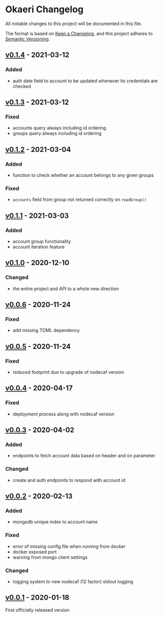 # Okaeri Changelog

All notable changes to this project will be documented in this file.

The format is based on [Keep a Changelog](https://keepachangelog.com/en/1.0.0/),
and this project adheres to [Semantic Versioning](https://semver.org/spec/v2.0.0.html).

## [v0.1.4] - 2021-03-12

### Added
- auth date field to account to be updated whenever its credentials are checked

## [v0.1.3] - 2021-03-12

### Fixed
- accounts query always including id ordering
- groups query always including id ordering

## [v0.1.2] - 2021-03-04

### Added
- function to check whether an account belongs to any given groups

### Fixed
- `accounts` field from group not returned correctly on `readGroup()`

## [v0.1.1] - 2021-03-03

### Added
- account group functionality
- account iteration feature

## [v0.1.0] - 2020-12-10

### Changed
- the entire project and API to a whole new direction

## [v0.0.6] - 2020-11-24

### Fixed
- add missing TOML dependency

## [v0.0.5] - 2020-11-24

### Fixed
- reduced footprint due to upgrade of nodecaf version

## [v0.0.4] - 2020-04-17

### Fixed
- deployment process along with nodecaf version

## [v0.0.3] - 2020-04-02

### Added
- endpoints to fetch account data based on header and on parameter

### Changed
- create and auth endpoints to respond with account id

## [v0.0.2] - 2020-02-13

### Added
- mongodb unique index to account name

### Fixed
- error of missing config file when running from docker
- docker exposed port
- warning from mongo client settings

### Changed
- logging system to new nodecaf (12 factor) stdout logging

## [v0.0.1] - 2020-01-18

First officially released version

[v0.0.1]: https://gitlab.com/GCSBOSS/okaeri/-/tags/v0.0.1
[v0.0.2]: https://gitlab.com/GCSBOSS/okaeri/-/tags/v0.0.2
[v0.0.3]: https://gitlab.com/GCSBOSS/okaeri/-/tags/v0.0.3
[v0.0.4]: https://gitlab.com/GCSBOSS/okaeri/-/tags/v0.0.4
[v0.0.5]: https://gitlab.com/GCSBOSS/okaeri/-/tags/v0.0.5
[v0.0.6]: https://gitlab.com/GCSBOSS/okaeri/-/tags/v0.0.6
[v0.1.0]: https://gitlab.com/GCSBOSS/okaeri/-/tags/v0.1.0
[v0.1.1]: https://gitlab.com/GCSBOSS/okaeri/-/tags/v0.1.1
[v0.1.2]: https://gitlab.com/GCSBOSS/okaeri/-/tags/v0.1.2
[v0.1.3]: https://gitlab.com/GCSBOSS/okaeri/-/tags/v0.1.3
[v0.1.4]: https://gitlab.com/GCSBOSS/okaeri/-/tags/v0.1.4
